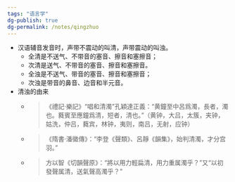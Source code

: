 ```yaml
---
tags: "语言学"
dg-publish: true
dg-permalink: /notes/qingzhuo
---
```

- 汉语辅音发音时，声带不震动的叫清，声带震动的叫浊。
	- 全清是不送气、不带音的塞音、擦音和塞擦音；
	- 次清是送气、不带音的塞音、擦音和塞擦音。
	- 全浊是不送气、带音的塞音、擦音和塞擦音；
	- 次浊是带音的鼻音、边音和半元音。
- 清浊的由来
	- >《禮記·樂記》“唱和清濁”孔穎達正義：“黄鐘至中呂爲濁，長者，濁也。蕤賓至應鐘爲清，短者，清也。”（黄钟，大吕，太簇，夹钟，姑洗，仲吕，蕤宾，林钟，夷则，南吕，无射，应钟）
	- >《隋書·潘徽傳》：“李登《聲類》、呂靜《韻集》，始判清濁，才分宫羽。”
	- >方以智《切韻聲原》：“將以用力輕扁清，用力重属濁乎？”又“以初發聲属清，送氣聲高濁乎？”